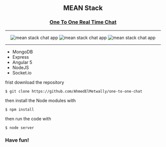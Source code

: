 
<h2  align="center">
    MEAN Stack
</h2>

<h3  align="center">
    <a target='_blank' href="https://one-to-one-chat.herokuapp.com">
        One To One Real Time Chat 
    </a>
</h3>

<hr>

<div  align="center">
    <img src="https://i.imgur.com/NsxNNcX.png" alt="mean stack chat app">
    <img src="https://i.imgur.com/kUvfawb.png" alt="mean stack chat app">
    <img src="https://i.imgur.com/2ibiZ1G.png" alt="mean stack chat app">
</div>

<hr>

<ul>
    <li>MongoDB</li>
    <li>Express</li>
    <li>Angular 5</li>
    <li>NodeJS</li>
    <li>Socket.io</li>
</ul>


frist download the repository

    $ git clone https://github.com/AhmedElMetwally/one-to-one-chat

then install the Node modules with

    $ npm install

then run the code with 

    $ node server

<h3>Have fun!</h3>
 